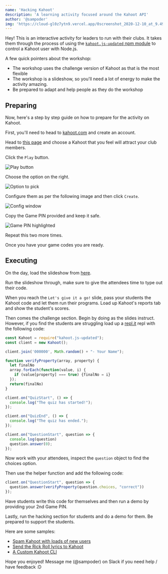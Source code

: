 ```yaml
---
name: 'Hacking Kahoot'
description: 'A learning activity focused around the Kahoot API'
author: '@sampoder'
img: 'https://cloud-gl0z7ytn9.vercel.app/0screenshot_2020-12-10_at_9.49.09_pm.png'
---
```


Hey! This is an interactive activity for leaders to run with their clubs. 
It takes them through the process of using the [`kahoot.js-updated` npm module](https://www.npmjs.com/package/kahoot.js-updated) 
to control a Kahoot user with Node.js. 

A few quick pointers about the workshop:

- The workshop uses the challenge version of Kahoot as that is the most flexible
- The workshop is a slideshow, so you'll need a lot of energy to make the activity amazing.
- Be prepared to adapt and help people as they do the workshop

## Preparing

Now, here's a step by step guide on how to prepare for the activity on Kahoot.

First, you'll need to head to [kahoot.com](https://kahoot.com) and create an account.

Head to [this page](https://create.kahoot.it/v2/discover) and choose a Kahoot that you feel will attract your club members.

Click the `Play` button.

![Play button](https://cloud-lewnc6ao9.vercel.app/3screenshot_2020-12-10_at_10.42.35_pm.png)

Choose the option on the right.

![Option to pick](https://cloud-lewnc6ao9.vercel.app/2screenshot_2020-12-10_at_10.44.16_pm.png)

Configure them as per the following image and then click `Create`.

![Config window](https://cloud-lewnc6ao9.vercel.app/1screenshot_2020-12-10_at_10.44.43_pm.png)

Copy the Game PIN provided and keep it safe.

![Game PIN highlighted](https://cloud-lewnc6ao9.vercel.app/0screenshot_2020-12-10_at_10.45.27_pm.png)

Repeat this two more times.

Once you have your game codes you are ready.

## Executing

On the day, load the slideshow from [here](https://workshop-deck-playground-git-add-kahoot-hacking.hackclub.dev/kahoot/0). 

Run the slideshow through, make sure to give the attendees time to type out their code. 

When you reach the `Let's give it a go!` slide, pass your students the Kahoot code and let them run their programs. 
Load up Kahoot's reports tab and show the student's scores.

Then comes the challenge section. Begin by doing as the slides instruct. However, if you find the students are struggling load up a [repl.it](https://repl.it) 
repl with the following code:

```javascript
const Kahoot = require("kahoot.js-updated"); 
const client = new Kahoot();

client.join('000000', Math.random() + "- Your Name");

function verifyProperty(array, property) {
  let finalNo
  array.forEach(function(value, i) {
    if (value[property] === true) {finalNo = i}
  });
  return(finalNo)
}

client.on("QuizStart", () => {
  console.log("The quiz has started!");
});

client.on("QuizEnd", () => {
  console.log("The quiz has ended.");
});

client.on("QuestionStart", question => {
  console.log(question)
  question.answer(0);
});
```

Now work with your attendees, inspect the `question` object to find the choices option.

Then use the helper function and add the following code:

```javascript
client.on("QuestionStart", question => {
  question.answer(verifyProperty(question.choices, "correct"))
});
```

Have students write this code for themselves and then run a demo by providing your 2nd Game PIN.

Lastly, run the hacking section for students and do a demo for them. Be prepared to support the students.

Here are some samples:

- [Spam Kahoot with loads of new users](https://repl.it/@sampoder/spam-kahoooot)
- [Send the Rick Roll lyrics to Kahoot](https://repl.it/@sampoder/rickroll-kahoot)
- [A Custom Kahoot CLI](https://repl.it/@sampoder/kahoot-custom-client)

Hope you enjoyed! Message me (@sampoder) on Slack if you need help / have feedback :D
